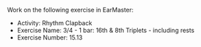 Work on the following exercise in EarMaster:
- Activity: Rhythm Clapback
- Exercise Name: 3/4 - 1 bar: 16th & 8th Triplets - including rests
- Exercise Number: 15.13
